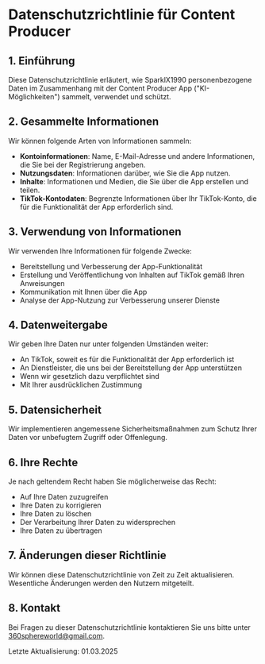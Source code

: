 # Datenschutzrichtlinie für Content Producer

## 1. Einführung

Diese Datenschutzrichtlinie erläutert, wie SparklX1990 personenbezogene Daten im Zusammenhang mit der Content Producer App ("KI-Möglichkeiten") sammelt, verwendet und schützt.

## 2. Gesammelte Informationen

Wir können folgende Arten von Informationen sammeln:

- **Kontoinformationen**: Name, E-Mail-Adresse und andere Informationen, die Sie bei der Registrierung angeben.
- **Nutzungsdaten**: Informationen darüber, wie Sie die App nutzen.
- **Inhalte**: Informationen und Medien, die Sie über die App erstellen und teilen.
- **TikTok-Kontodaten**: Begrenzte Informationen über Ihr TikTok-Konto, die für die Funktionalität der App erforderlich sind.

## 3. Verwendung von Informationen

Wir verwenden Ihre Informationen für folgende Zwecke:

- Bereitstellung und Verbesserung der App-Funktionalität
- Erstellung und Veröffentlichung von Inhalten auf TikTok gemäß Ihren Anweisungen
- Kommunikation mit Ihnen über die App
- Analyse der App-Nutzung zur Verbesserung unserer Dienste

## 4. Datenweitergabe

Wir geben Ihre Daten nur unter folgenden Umständen weiter:

- An TikTok, soweit es für die Funktionalität der App erforderlich ist
- An Dienstleister, die uns bei der Bereitstellung der App unterstützen
- Wenn wir gesetzlich dazu verpflichtet sind
- Mit Ihrer ausdrücklichen Zustimmung

## 5. Datensicherheit

Wir implementieren angemessene Sicherheitsmaßnahmen zum Schutz Ihrer Daten vor unbefugtem Zugriff oder Offenlegung.

## 6. Ihre Rechte

Je nach geltendem Recht haben Sie möglicherweise das Recht:

- Auf Ihre Daten zuzugreifen
- Ihre Daten zu korrigieren
- Ihre Daten zu löschen
- Der Verarbeitung Ihrer Daten zu widersprechen
- Ihre Daten zu übertragen

## 7. Änderungen dieser Richtlinie

Wir können diese Datenschutzrichtlinie von Zeit zu Zeit aktualisieren. Wesentliche Änderungen werden den Nutzern mitgeteilt.

## 8. Kontakt

Bei Fragen zu dieser Datenschutzrichtlinie kontaktieren Sie uns bitte unter 360sphereworld@gmail.com.

Letzte Aktualisierung: 01.03.2025
